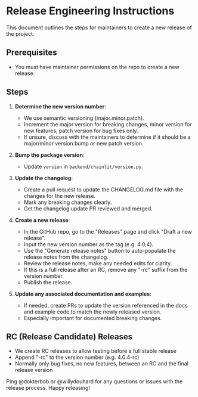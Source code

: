 # Release Engineering Instructions

This document outlines the steps for maintainers to create a new release of the project.

## Prerequisites

- You must have maintainer permissions on the repo to create a new release.

## Steps

1. **Determine the new version number**:

   - We use semantic versioning (major.minor.patch).
   - Increment the major version for breaking changes, minor version for new features, patch version for bug fixes only.
   - If unsure, discuss with the maintainers to determine if it should be a major/minor version bump or new patch version.

2. **Bump the package version**:

   - Update `version` in `backend/chainlit/version.py`.

3. **Update the changelog**:

   - Create a pull request to update the CHANGELOG.md file with the changes for the new release.
   - Mark any breaking changes clearly.
   - Get the changelog update PR reviewed and merged.

4. **Create a new release**:

   - In the GitHub repo, go to the "Releases" page and click "Draft a new release".
   - Input the new version number as the tag (e.g. 4.0.4).
   - Use the "Generate release notes" button to auto-populate the release notes from the changelog.
   - Review the release notes, make any needed edits for clarity.
   - If this is a full release after an RC, remove any "-rc" suffix from the version number.
   - Publish the release.

5. **Update any associated documentation and examples**:
   - If needed, create PRs to update the version referenced in the docs and example code to match the newly released version.
   - Especially important for documented breaking changes.

## RC (Release Candidate) Releases

- We create RC releases to allow testing before a full stable release
- Append "-rc" to the version number (e.g. 4.0.4-rc)
- Normally only bug fixes, no new features, between an RC and the final release version

Ping @dokterbob or @willydouhard for any questions or issues with the release process. Happy releasing!
